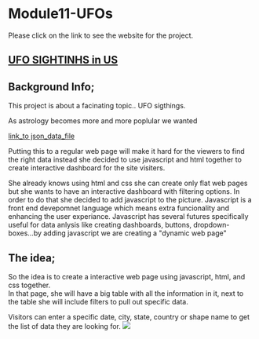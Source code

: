 # Module11-UFOs

Please click on the link to see the website for the project.
<h2>

[UFO SIGHTINHS in US](https://4renginy.github.io/UFOSightingsRY.io)
  

  </h2>

## Background Info;

This project is about a facinating topic.. UFO sigthings. 

As astrology becomes more and more poplular we wanted 











[link_to json_data_file](https://github.com/4renginy/Module11-UFOs/blob/main/Static/js/data.js)

Putting this to a regular web page will make it hard for the viewers to find the right data instead she decided to use javascript and html together to create interactive dashboard for the site visiters. 

She already knows using html and css she can create only flat web pages but she wants to have an interactive dashboard with filtering options. In order to do that she decided to add javascript to the picture. Javascript is a front end devepomnet language which means extra funcionality and enhancing  the user experiance.
Javascript has several futures specifically useful for data anlysis like creating dashboards, buttons, dropdown-boxes...by adding javascript we are creating a "dynamic web page"

## The idea;
So the idea is to create a interactive web page using javascript, html, and css together. 
<br>In that page, she will have a big table with all the information in it, next to the table she will include filters to pull out specific data. 


Visitors can enter a specific date,  city, state, country or shape name to get the list of data they are looking for. 
![](https://github.com/4renginy/UFOSightingsRY.io/blob/main/filter.PNG)


